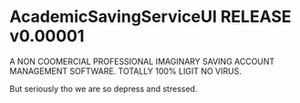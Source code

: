 # AcademicSavingServiceUI RELEASE v0.00001

A NON COOMERCIAL PROFESSIONAL IMAGINARY SAVING ACCOUNT MANAGEMENT SOFTWARE.
TOTALLY 100% LIGIT NO VIRUS.

But seriously tho we are so depress and stressed.
